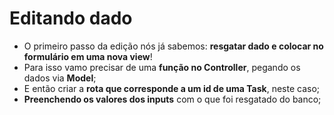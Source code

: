 # Editando dado

- O primeiro passo da edição nós já sabemos: **resgatar dado e colocar no formulário em uma nova view**!
- Para isso vamo precisar de uma **função no Controller**, pegando os dados via **Model**;
- E então criar a **rota que corresponde a um id de uma Task**, neste caso;
- **Preenchendo os valores dos inputs** com o que foi resgatado do banco;
